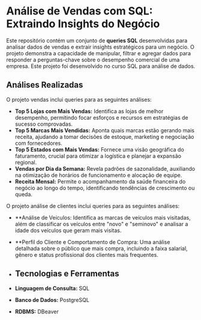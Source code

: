 # Análise de Vendas com SQL: Extraindo Insights do Negócio
Este repositório contém um conjunto de **queries SQL** desenvolvidas para analisar dados de vendas e extrair insights estratégicos para um negócio. O projeto demonstra a capacidade de manipular, filtrar e agregar dados para responder a perguntas-chave sobre o desempenho comercial de uma empresa. Este projeto foi desenvolvido no curso SQL para análise de dados.
## Análises Realizadas

O projeto vendas inclui queries para as seguintes análises:

* **Top 5 Lojas com Mais Vendas:** Identifica as lojas de melhor desempenho, permitindo focar esforços e recursos em estratégias de sucesso comprovadas.
* **Top 5 Marcas Mais Vendidas:** Aponta quais marcas estão gerando mais receita, ajudando a tomar decisões de estoque, marketing e negociação com fornecedores.
* **Top 5 Estados com Mais Vendas:** Fornece uma visão geográfica do faturamento, crucial para otimizar a logística e planejar a expansão regional.
* **Vendas por Dia da Semana:** Revela padrões de sazonalidade, auxiliando na otimização de horários de funcionamento e alocação de equipe.
* **Receita Mensal:** Permite o acompanhamento da saúde financeira do negócio ao longo do tempo, identificando tendências de crescimento ou queda.

O projeto análise de clientes inclui queries para as seguintes análises:
* **Análise de Veículos: Identifica as marcas de veículos mais visitadas, além de classificar os veículos entre "novo" e "seminovo" e analisar a idade dos veículos que geram mais visitas.
* **Perfil do Cliente e Comportamento de Compra: Uma análise detalhada sobre o público que mais compra, incluindo a faixa salarial, gênero e status profissional dos clientes mais frequentes.

* ## Tecnologias e Ferramentas

* **Linguagem de Consulta:** SQL
* **Banco de Dados:** PostgreSQL
* **RDBMS:** DBeaver
